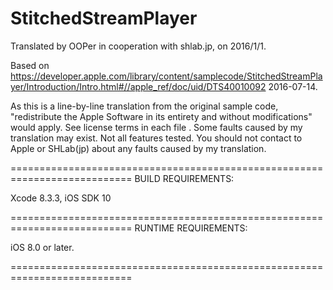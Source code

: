 # StitchedStreamPlayer

Translated by OOPer in cooperation with shlab.jp, on 2016/1/1.

Based on
<https://developer.apple.com/library/content/samplecode/StitchedStreamPlayer/Introduction/Intro.html#//apple_ref/doc/uid/DTS40010092>
2016-07-14.

As this is a line-by-line translation from the original sample code, "redistribute the Apple Software in its entirety and without modifications" would apply. See license terms in each file .
Some faults caused by my translation may exist. Not all features tested.
You should not contact to Apple or SHLab(jp) about any faults caused by my translation.

===========================================================================
BUILD REQUIREMENTS:

Xcode 8.3.3, iOS SDK 10

===========================================================================
RUNTIME REQUIREMENTS:

iOS 8.0 or later.

===========================================================================
